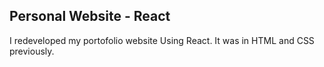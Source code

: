 ## Personal Website - React

I redeveloped my portofolio website Using React. It was in HTML and CSS previously. 
